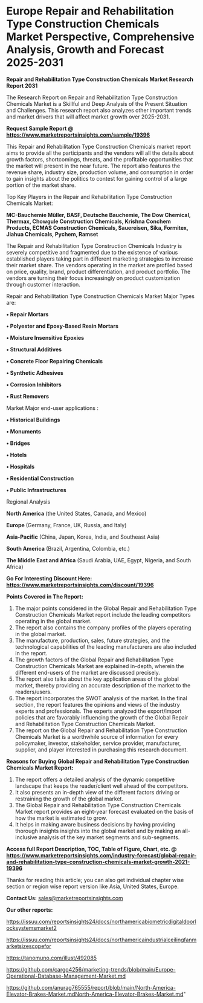# Europe Repair and Rehabilitation Type Construction Chemicals Market Perspective, Comprehensive Analysis, Growth and Forecast 2025-2031

<strong>Repair and Rehabilitation Type Construction Chemicals Market Research Report 2031</strong>

The Research Report on Repair and Rehabilitation Type Construction Chemicals Market is a Skillful and Deep Analysis of the Present Situation and Challenges. This research report also analyzes other important trends and market drivers that will affect market growth over 2025-2031.

<strong>Request Sample Report @ <a href=https://www.marketreportsinsights.com/sample/19396>https://www.marketreportsinsights.com/sample/19396</a></strong>

This Repair and Rehabilitation Type Construction Chemicals market report aims to provide all the participants and the vendors will all the details about growth factors, shortcomings, threats, and the profitable opportunities that the market will present in the near future. The report also features the revenue share, industry size, production volume, and consumption in order to gain insights about the politics to contest for gaining control of a large portion of the market share.

Top Key Players in the Repair and Rehabilitation Type Construction Chemicals Market:

<strong>MC-Bauchemie Müller, BASF, Deutsche Bauchemie, The Dow Chemical, Thermax, Chowgule Construction Chemicals, Krishna Conchem Products, ECMAS Construction Chemicals, Sauereisen, Sika, Formitex, Jiahua Chemicals, Pychem, Ramset</strong>

The Repair and Rehabilitation Type Construction Chemicals Industry is severely competitive and fragmented due to the existence of various established players taking part in different marketing strategies to increase their market share. The vendors operating in the market are profiled based on price, quality, brand, product differentiation, and product portfolio. The vendors are turning their focus increasingly on product customization through customer interaction.

Repair and Rehabilitation Type Construction Chemicals Market Major Types are:

<strong>• Repair Mortars

• Polyester and Epoxy-Based Resin Mortars

• Moisture Insensitive Epoxies

• Structural Additives

• Concrete Floor Repairing Chemicals

• Synthetic Adhesives

• Corrosion Inhibitors

• Rust Removers</strong>

Market Major end-user applications :

<strong>• Historical Buildings

• Monuments

• Bridges

• Hotels

• Hospitals

• Residential Construction

• Public Infrastructures</strong>

Regional Analysis

</u><strong><b>North America</b></strong> (the United States, Canada, and Mexico)

<strong><b>Europe </b></strong>(Germany, France, UK, Russia, and Italy)

<strong><b>Asia-Pacific</b></strong> (China, Japan, Korea, India, and Southeast Asia)

<strong><b>South America</b></strong> (Brazil, Argentina, Colombia, etc.)

<strong><b>The Middle East and Africa</b></strong> (Saudi Arabia, UAE, Egypt, Nigeria, and South Africa)

<strong>Go For Interesting Discount Here: <a href=https://www.marketreportsinsights.com/discount/19396>https://www.marketreportsinsights.com/discount/19396</a></strong>

<strong>Points Covered in The Report:</strong>
<ol>
  <li>The major points considered in the Global Repair and Rehabilitation Type Construction Chemicals Market report include the leading competitors operating in the global market.</li>
  <li>The report also contains the company profiles of the players operating in the global market.</li>
  <li>The manufacture, production, sales, future strategies, and the technological capabilities of the leading manufacturers are also included in the report.</li>
  <li>The growth factors of the Global Repair and Rehabilitation Type Construction Chemicals Market are explained in-depth, wherein the different end-users of the market are discussed precisely.</li>
  <li>The report also talks about the key application areas of the global market, thereby providing an accurate description of the market to the readers/users.</li>
  <li>The report incorporates the SWOT analysis of the market. In the final section, the report features the opinions and views of the industry experts and professionals. The experts analyzed the export/import policies that are favorably influencing the growth of the Global Repair and Rehabilitation Type Construction Chemicals Market.</li>
  <li>The report on the Global Repair and Rehabilitation Type Construction Chemicals Market is a worthwhile source of information for every policymaker, investor, stakeholder, service provider, manufacturer, supplier, and player interested in purchasing this research document.</li>
</ol>
<strong>Reasons for Buying Global Repair and Rehabilitation Type Construction Chemicals Market Report:</strong>

<ol>
  <li>The report offers a detailed analysis of the dynamic competitive landscape that keeps the reader/client well ahead of the competitors.</li>
  <li>It also presents an in-depth view of the different factors driving or restraining the growth of the global market.</li>
  <li>The Global Repair and Rehabilitation Type Construction Chemicals Market report provides an eight-year forecast evaluated on the basis of how the market is estimated to grow.</li>
  <li>It helps in making aware business decisions by having providing thorough insights insights into the global market and by making an all-inclusive analysis of the key market segments and sub-segments.</li>
</ol>
<strong>Access full Report Description, TOC, Table of Figure, Chart, etc. @ <a href=https://www.marketreportsinsights.com/industry-forecast/global-repair-and-rehabilitation-type-construction-chemicals-market-growth-2021-19396>https://www.marketreportsinsights.com/industry-forecast/global-repair-and-rehabilitation-type-construction-chemicals-market-growth-2021-19396</a></strong>


Thanks for reading this article; you can also get individual chapter wise section or region wise report version like Asia, United States, Europe.

<strong>Contact Us:</strong>
sales@marketreportsinsights.com

<strong>Our other reports:</strong>

<a href=https://issuu.com/reportsinsights24/docs/northamericabiometricdigitaldoorlocksystemsmarket2>https://issuu.com/reportsinsights24/docs/northamericabiometricdigitaldoorlocksystemsmarket2</a>

<a href=https://issuu.com/reportsinsights24/docs/northamericaindustrialceilingfanmarketsizescopefor>https://issuu.com/reportsinsights24/docs/northamericaindustrialceilingfanmarketsizescopefor</a>

<a href=https://tanomuno.com/illust/492085>https://tanomuno.com/illust/492085</a>

<a href=https://github.com/cargo4256/marketing-trends/blob/main/Europe-Operational-Database-Management-Market.md>https://github.com/cargo4256/marketing-trends/blob/main/Europe-Operational-Database-Management-Market.md</a>

<a href=https://github.com/anurag765555/report/blob/main/North-America-Elevator-Brakes-Market.mdNorth-America-Elevator-Brakes-Market.md>https://github.com/anurag765555/report/blob/main/North-America-Elevator-Brakes-Market.mdNorth-America-Elevator-Brakes-Market.md</a>"

